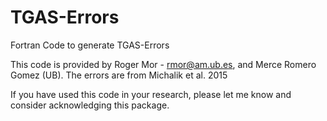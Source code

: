 # TGAS-Errors
Fortran Code to generate TGAS-Errors

This code is provided by Roger Mor - rmor@am.ub.es, and Merce Romero Gomez (UB). The errors are from Michalik et al. 2015

If you have used this code in your research, please let me know and consider acknowledging this package.
